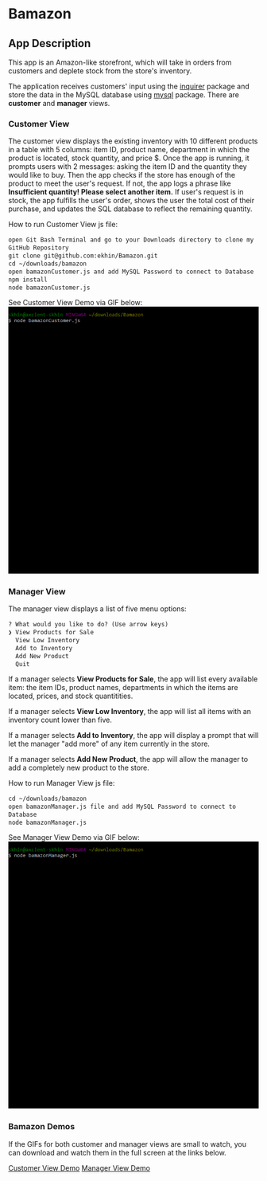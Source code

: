 # Bamazon

## App Description

This app is an Amazon-like storefront, which will take in orders from customers and deplete stock from the store's inventory. 

The application receives customers' input using the [inquirer](https://www.npmjs.com/package/inquirer) package and store the data in the MySQL database using [mysql](https://www.npmjs.com/package/mysql) package. There are **customer** and **manager** views.

### Customer View

The customer view displays the existing inventory with 10 different products in a table with 5 columns: item ID, product name, department in which the product is located, stock quantity, and price $. Once the app is running, it prompts users with 2 messages: asking the item ID and the quantity they would like to buy. Then the app checks if the store has enough of the product to meet the user's request. If not, the app logs a phrase like **Insufficient quantity! Please select another item.** If user's request is in stock, the app fulfills the user's order, shows the user the total cost of their purchase, and updates the SQL database to reflect the remaining quantity. 

How to run Customer View js file:

	open Git Bash Terminal and go to your Downloads directory to clone my GitHub Repository
	git clone git@github.com:ekhin/Bamazon.git
	cd ~/downloads/bamazon
	open bamazonCustomer.js and add MySQL Password to connect to Database
	npm install
	node bamazonCustomer.js

See Customer View Demo via GIF below:
![customer-view](https://github.com/ekhin/Bamazon/blob/master/customer-view.gif)

### Manager View

The manager view displays a list of five menu options: 

	? What would you like to do? (Use arrow keys)
	❯ View Products for Sale 
	  View Low Inventory 
	  Add to Inventory 
	  Add New Product
	  Quit
	  
If a manager selects **View Products for Sale**, the app will list every available item: the item IDs, product names, departments in which the items are located, prices, and stock quantitities. 

If a manager selects **View Low Inventory**, the app will list all items with an inventory count lower than five.

If a manager selects **Add to Inventory**, the app will display a prompt that will let the manager "add more" of any item currently in the store.

If a manager selects **Add New Product**, the app will allow the manager to add a completely new product to the store.

How to run Manager View js file:

	cd ~/downloads/bamazon
	open bamazonManager.js file and add MySQL Password to connect to Database
	node bamazonManager.js

See Manager View Demo via GIF below:
![manager-view](https://github.com/ekhin/Bamazon/blob/master/manager-view.gif)

### Bamazon Demos

If the GIFs for both customer and manager views are small to watch, you can download and watch them in the full screen at the links below. 

[Customer View Demo](https://drive.google.com/file/d/1bpHXeWxYrmWorxoSTaTTsIXouWqf7eGP/view?usp=sharing)
[Manager View Demo](https://drive.google.com/file/d/1MOszdsOjOEGt55eD7rRVvjiD1R-Lwokw/view?usp=sharing)


